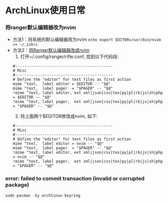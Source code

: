 # ArchLinux使用日常
### 将ranger默认编辑器改为nvim
   - 方法1：将系统的默认编辑器改为nvim `echo export EDITOR=/usr/bin/nvim >> ~/.zshrc`
   - 方法2：[将Ranger默认编辑器改成nvim](https://blog.csdn.net/zmhzmhzm/article/details/106765480)
      1. 打开~/.config/ranger/rifle.conf, 找到以下代码段:
      ```
      #-------------------------------------------
      # Misc
      #-------------------------------------------
      # Define the "editor" for text files as first action
      mime ^text,  label editor = $EDITOR -- "$@"
      mime ^text,  label pager  = "$PAGER" -- "$@"
      !mime ^text, label editor, ext xml|json|csv|tex|py|pl|rb|js|sh|php = $EDITOR -- "$@"
      !mime ^text, label pager,  ext xml|json|csv|tex|py|pl|rb|js|sh|php = "$PAGER" -- "$@"
      ```
      2. 将上面两个$EDITOR修改成nvim, 如下:
      ```
      #-------------------------------------------
      # Misc
      #-------------------------------------------
      # Define the "editor" for text files as first action
      mime ^text,  label editor = nvim -- "$@"
      mime ^text,  label pager  = "$PAGER" -- "$@"
      !mime ^text, label editor, ext xml|json|csv|tex|py|pl|rb|js|sh|php = nvim -- "$@"
      !mime ^text, label pager,  ext xml|json|csv|tex|py|pl|rb|js|sh|php = "$PAGER" -- "$@"
      ```
### error: failed to commit transaction (invalid or corrupted package)
   `sudo pacman -Sy archlinux-keyring`

